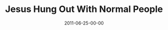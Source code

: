 ---
layout: message
category: message
series: "Jesus: The Greatest Show on Earth"
title: "Jesus Hung Out With Normal People"
date: 2011-06-25-00-00
message_id: 680
audio: "http://s3.amazonaws.com/crossroads-media/messages/audio/greatestshow02.mp3"
audio-duration: "43:08"
program: "http://s3.amazonaws.com/crossroads-media/documents/06_25-26_11Program.pdf"
description: "Brian Tome talks about how Jesus went out of his way to hang out with normal people."
video: "http://s3.amazonaws.com/crossroads-media/messages/video/greatestshow02.mp4"
video-duration: "43:14"
video-image: "http://s3.amazonaws.com/crossroads-media/images/greatestshow02_still.jpg"
tag: 
 - tome
 - friendship
 - relationships
 - citylink
 - baptism
 - program
 - game-change
explicit: false
---